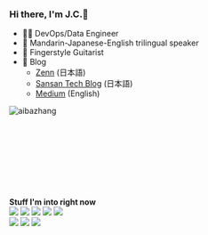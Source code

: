### Hi there, I'm J.C.👋

<!--
**aibazhang/aibazhang** is a ✨ _special_ ✨ repository because its `README.md` (this file) appears on your GitHub profile.

Here are some ideas to get you started:

- 🔭 I’m currently working on ...
- 🌱 I’m currently learning ...
- 👯 I’m looking to collaborate on ...
- 🤔 I’m looking for help with ...
- 💬 Ask me about ...
- 📫 How to reach me: ...
- 😄 Pronouns: ...
- ⚡ Fun fact: ...

-->
- 🧑‍💻 DevOps/Data Engineer
- 💬 Mandarin-Japanese-English trilingual speaker
- 🎸 Fingerstyle Guitarist
- 📘 Blog
  - [Zenn](https://zenn.dev/jcc) (日本語) 
  - [Sansan Tech Blog](https://buildersbox.corp-sansan.com/search?q=%E3%82%B8%E3%83%A3%E3%83%B3%28) (日本語) 
  - [Medium](https://medium.com/@dtjp) (English)

<p align="left">
<img align="left" src="https://github-readme-stats.vercel.app/api/top-langs/?username=aibazhang&layout=compact&hide=CSS,Less,SCSS,Stylus,html,Pug,Dockerfile" alt="aibazhang" />
  <br/><br/><br/><br/><br/><br/><br/>
</p>

<br/>

<p align='left'>
  <b>Stuff I'm into right now</b><br/>
  <img src="https://img.shields.io/badge/Docker-2CA5E0?style=for-the-badge&logo=docker&logoColor=white" />
  <img src="https://img.shields.io/badge/kubernetes-%23326ce5.svg?style=for-the-badge&logo=kubernetes&logoColor=white" />
  <img src="https://img.shields.io/badge/Terraform-7B42BC?style=for-the-badge&logo=terraform&logoColor=white" />
  <img src="https://img.shields.io/badge/Airflow-017CEE?style=for-the-badge&logo=Apache%20Airflow&logoColor=white" />
  <img src="https://img.shields.io/badge/dbt-FF694B?style=for-the-badge&logo=dbt&logoColor=white" />
  <br/>
  <img src="https://img.shields.io/badge/GitHub_Actions-2088FF?style=for-the-badge&logo=github-actions&logoColor=white" />
  <img src="https://img.shields.io/badge/Amazon_AWS-FF9900?style=for-the-badge&logo=amazonaws&logoColor=white" />
  <img src=https://img.shields.io/badge/Google_Cloud-4285F4?style=for-the-badge&logo=google-cloud&logoColor=white />
</p>
